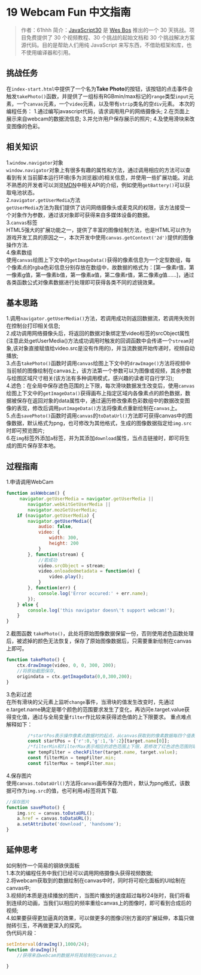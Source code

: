 # 19 Webcam Fun 中文指南

> 作者：61hhh 
> 简介：[JavaScript30](https://javascript30.com) 是 [Wes Bos](https://github.com/wesbos) 推出的一个 30 天挑战。项目免费提供了 30 个视频教程、30 个挑战的起始文档和 30 个挑战解决方案源代码。目的是帮助人们用纯 JavaScript 来写东西，不借助框架和库，也不使用编译器和引用。

## 挑战任务
在`index-start.html`中提供了一个名为**Take Photo**的按钮，该按钮的点击事件会触发`takePhoto()`函数，并提供了一组标有RGBmin/max标记的`range`类型`input`元素，一个`canvas`元素，一个`video`元素，以及带有`strip`类名的空`div`元素。 
本次的编程任务： 
1.通过编写javascript代码，请求调用用户的网络摄像头; 
2.在页面上展示来自webcam的数据流信息; 
3.并允许用户保存展示的照片; 
4.及使用滑块来改变图像的色彩。   

## 相关知识
1.`window.navigator`对象   
`window.navigator`对象上有很多有趣的属性和方法，通过调用相应的方法可以查看到有关当前脚本运行环境(多为浏览器)的相关信息，并使用一些扩展功能。对此不熟悉的开发者可以浏览[MDN](https://developer.mozilla.org/zh-CN/docs/Web/API/Navigator)中相关API的介绍，例如使用`getBattery()`可以获取电池状态。   
2.`navigator.getUserMedia`方法   
`getUserMedia`方法为我们提供了访问网络摄像头或麦克风的权限，该方法接受一个对象作为参数，通过该对象即可获得来自多媒体设备的数据。   
3.`canvas`标签   
HTML5强大的扩展功能之一，提供了丰富的图像绘制方法，也是HTML可以作为游戏开发工具的原因之一，本次开发中使用`canvas.getContext('2d')`提供的图像操作方法.   
4.像素数组   
使用`canvas`绘图上下文中的`getImageData()`获得的像素信息为一个定型数组，每个像素点的rgba色彩信息分别存放在数组中，故数据的格式为：[第一像素r值，第一像素g值，第一像素b值，第一像素a值，第二像素r值，第二像素g值......]，通过各类函数公式对像素数据进行处理即可获得各类不同的滤镜效果。   

## 基本思路

1.调用`navigator.getUserMedia()`方法，若调用成功则返回数据流，若调用失败则在控制台打印相关信息;   
2.成功调用网络摄像头后，将返回的数据对象绑定至video标签的srcObject属性(注意此处getUserMedia()方法成功调用时触发的回调函数中会传递一个`stream`对象,该对象直接赋值给video.src是没有作用的)，并当流数据开始传递时，视频自动播放;   
3.点击`takePhoto()`函数时调用`canvas`绘图上下文中的`drawImage()`方法将视频中当前帧的图像绘制在canvas上，该方法第一个参数可以为图像或视频，其余参数与绘图区域尺寸相关(该方法有多种调用模式，感兴趣的读者可自行学习);   
4.滤色：在全局中保存滤色范围的上下限，每次滑块数据发生改变后，使用`canvas`绘图上下文中的`getImageData()`获得画布上指定区域内各像素点的颜色数据，数据被保存在返回对象的data属性中，通过遍历修改像素色彩数组中的数据改变图像的表现，修改后调用`putImageData()`方法将像素点重新绘制在`canvas`上。   
5.点击`savePhoto()`函数时调用`canvas`的`toDataUrl()`方法即可获得canvas中的图像数据，默认格式为png，也可修改为其他格式，生成的图像数据指定给`img.src`时即可预览图片;   
6.在`img`标签外添加`a`标签，并为其添加`download`属性，当点击链接时，即可将生成的图片保存至本地。   

## 过程指南
1.申请调用WebCam   
```js
function askWebcam() {
     navigator.getUserMedia = navigator.getUserMedia ||
        navigator.webkitGetUserMedia ||
        navigator.mozGetUserMedia;
    if (navigator.getUserMedia) {
        navigator.getUserMedia({
            audio: false,
            video: {
                width: 300,
                height: 200
            }
        }, function(stream) {
            //若成功
            video.srcObject = stream;
            video.onloadedmetadata = function(e) {
                video.play();
            }
        }, function(err) {
            console.log('Error occured:' + err.name);
        });
    } else {
        console.log('this navigator doesn\'t support webcam!');
    }
}
```
2.截图函数 `takePhoto()`，此处将原始图像数据保留一份，否则使用滤色函数处理后，被滤掉的颜色无法恢复，保存了原始图像数据后，只需要重新绘制在canvas上即可。   
```js
function takePhoto() {
    ctx.drawImage(video, 0, 0, 300, 200);
    //将原始截图保存,
    origindata = ctx.getImageData(0,0,300,200);
}
```
3.色彩过滤   
在所有滑块的父元素上监听`change`事件，当滑块的值发生改变时，先通过e.target.name确定是哪个颜色的范围要求发生了变化，再访问e.target.value获得变化值，通过与全局变量`filter`作比较来获得滤色值的上下限要求。
重点难点解释如下：   
```js
        /*startPos表示操作像素点数据时的起点，从canvas获取到的像素数据每四个值表示一个像素点例如滑块为红色，则只需要改变像素数组中第0,4,8......个元素的值。通过target.value的首字母即可判断滤色过程应该检查的颜色*/
        const startPos = {'r':0,'g':1,'b':2}[target.name[0]];
        /*filterMin和filterMax表示相应的滤色范围上下限，若修改了红色滤色范围则取红色范围值。若修改蓝色的滤色范围，则取蓝色。checkFilter()函数将改变后的值与滤色标准`filter`进行比较，将更改滤色标准后需要调整的颜色类别(r,g,b)对应的上下限返回给结果。*/
        var tempFilter = checkFilter(target.name, target.value);
        const filterMin = tempFilter.min;
        const filterMax = tempFilter.max;
```
4.保存图片   
使用`canvas.toDataUrl()`方法将`canvas`画布保存为图片，默认为png格式，该数据可作为`img.src`的值，也可利用`a`标签将其下载.   
```js
//保存图片
function savePhoto() {
    img.src = canvas.toDataURL();
    a.href = canvas.toDataURL();
    a.setAttribute('download', 'handsome');
}
```
## 延伸思考   
如何制作一个简易的钢铁侠面板   
1.本次的编程任务中我们已经可以调用网络摄像头获得视频数据;   
2.将webcam获取到的数据绘制在canvas中时，同时将可视化面板的UI绘制在canvas中;   
3.视频的本质是连续播放的图片，当图片播放的速度超过每秒24张时，我们将看到连续的动画，当我们以相应的频率重绘canvas上的图像时，即可看到合成后的视频;   
4.如果要获得更加逼真的效果，可以做更多的图像识别方面的扩展延伸，本篇只做抛砖引玉，不再做更深入的探究。   
伪代码片段：   
```js
setInterval(drawImg(),1000/24);
function drawImg(){
    //获得来自webcam的数据并将其绘制在canvas上

}
```

